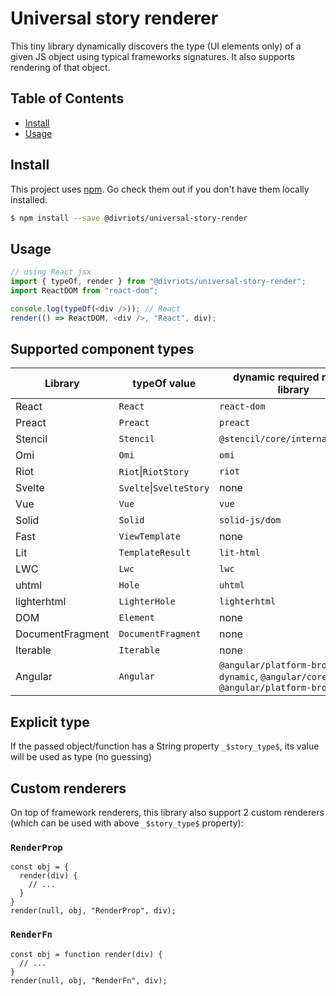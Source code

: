 # Universal story renderer

This tiny library dynamically discovers the type (UI elements only) of a given JS object using typical frameworks signatures.
It also supports rendering of that object.

## Table of Contents

- [Install](#install)
- [Usage](#usage)

## Install

This project uses [npm](https://npmjs.com). Go check them out if you don't have them locally installed.

```sh
$ npm install --save @divriots/universal-story-render
```

## Usage

```js
// using React jsx
import { typeOf, render } from "@divriots/universal-story-render";
import ReactDOM from "react-dom";

console.log(typeOf(<div />)); // React
render(() => ReactDOM, <div />, "React", div);
```

## Supported component types

| Library          | typeOf value            | dynamic required render library |
| ---------------- | ----------------------- | ------------------------------- |
| React            | `React`                 | `react-dom`                     |
| Preact           | `Preact`                | `preact`                        |
| Stencil          | `Stencil`               | `@stencil/core/internal/client` |
| Omi              | `Omi`                   | `omi`                           |
| Riot             | `Riot`\|`RiotStory`     | `riot`                          |
| Svelte           | `Svelte`\|`SvelteStory` | none                            |
| Vue              | `Vue`                   | `vue`                           |
| Solid            | `Solid`                 | `solid-js/dom`                  |
| Fast             | `ViewTemplate`          | none                            |
| Lit              | `TemplateResult`        | `lit-html`                      |
| LWC              | `Lwc`                   | `lwc`                           |
| uhtml            | `Hole`                  | `uhtml`                         |
| lighterhtml      | `LighterHole`           | `lighterhtml`                   |
| DOM              | `Element`               | none                            |
| DocumentFragment | `DocumentFragment`      | none                            |
| Iterable         | `Iterable`              | none                            |
| Angular          | `Angular`               | `@angular/platform-browser-dynamic`, `@angular/core`, `@angular/platform-browser` |

## Explicit type

If the passed object/function has a String property `_$story_type$`, its value will be used as type (no guessing)

## Custom renderers

On top of framework renderers, this library also support 2 custom renderers (which can be used with above `_$story_type$` property):

### `RenderProp`
```
const obj = {
  render(div) {
    // ...
  }
}
render(null, obj, "RenderProp", div);
```

### `RenderFn`
```
const obj = function render(div) {
  // ...
}
render(null, obj, "RenderFn", div);
```
